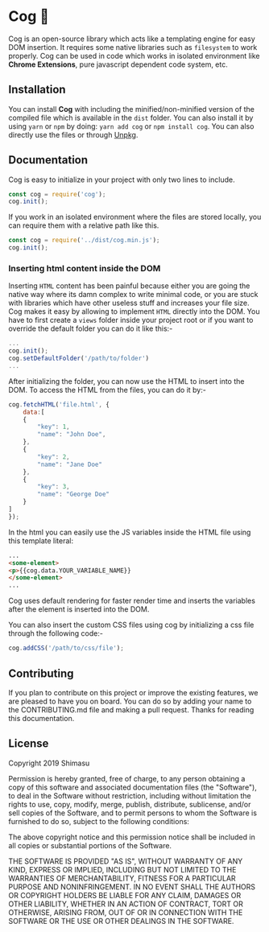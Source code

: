 # Cog 📐
Cog is an open-source library which acts like a templating engine for easy DOM insertion. It requires some native libraries such as `filesystem` to work properly. Cog can be used in code which works in isolated environment like **Chrome Extensions**, pure javascript dependent code system, etc.

## Installation
You can install **Cog** with including the minified/non-minified version of the compiled file which is available in the `dist` folder.
You can also install it by using `yarn` or `npm` by doing:
``yarn add cog`` or ``npm install cog``. You can also directly use the files or through [Unpkg](https://unpkg.com).

## Documentation
Cog is easy to initialize in your project with only two lines to include.
```js
const cog = require('cog');
cog.init();
```
If you work in an isolated environment where the files are stored locally, you can require them with a relative path like this.
```js
const cog = require('../dist/cog.min.js');
cog.init();
```
### Inserting html content inside the DOM
Inserting `HTML` content has been painful because either you are going the native way where its damn complex to write minimal code, or you are stuck with libraries which have other useless stuff and increases your file size. Cog makes it easy by allowing to implement `HTML` directly into the DOM. You have to first create a `views` folder inside your project root or if you want to override the default folder you can do it like this:-
```js
...
cog.init();
cog.setDefaultFolder('/path/to/folder')
...
```
After initializing the folder, you can now use the HTML to insert into the DOM.
To access the HTML from the files, you can do it by:-
```js
cog.fetchHTML('file.html', {
	data:[
	{
		"key": 1,
		"name": "John Doe",
	},
	{
		"key": 2,
		"name": "Jane Doe"
	},
	{
		"key": 3,
		"name": "George Doe"
	}
]
});
```
In the html you can easily use the JS variables inside the HTML file using this template literal:
```html
...
<some-element>
<p>{{cog.data.YOUR_VARIABLE_NAME}}
</some-element>
...
```
Cog uses default rendering for faster render time and inserts the variables after the element is inserted into the DOM.

You can also insert the custom CSS files using  cog by initializing a css file through the following code:-
```js
cog.addCSS('/path/to/css/file');
```

## Contributing
If you plan to contribute on this project or improve the existing features, we are pleased to have you on board. You can do so by adding your name to the CONTRIBUTING.md file and making a pull request. Thanks for reading this documentation.

## License
Copyright 2019 Shimasu

Permission is hereby granted, free of charge, to any person obtaining a copy of this software and associated documentation files (the "Software"), to deal in the Software without restriction, including without limitation the rights to use, copy, modify, merge, publish, distribute, sublicense, and/or sell copies of the Software, and to permit persons to whom the Software is furnished to do so, subject to the following conditions:

The above copyright notice and this permission notice shall be included in all copies or substantial portions of the Software.

THE SOFTWARE IS PROVIDED "AS IS", WITHOUT WARRANTY OF ANY KIND, EXPRESS OR IMPLIED, INCLUDING BUT NOT LIMITED TO THE WARRANTIES OF MERCHANTABILITY, FITNESS FOR A PARTICULAR PURPOSE AND NONINFRINGEMENT. IN NO EVENT SHALL THE AUTHORS OR COPYRIGHT HOLDERS BE LIABLE FOR ANY CLAIM, DAMAGES OR OTHER LIABILITY, WHETHER IN AN ACTION OF CONTRACT, TORT OR OTHERWISE, ARISING FROM, OUT OF OR IN CONNECTION WITH THE SOFTWARE OR THE USE OR OTHER DEALINGS IN THE SOFTWARE. 